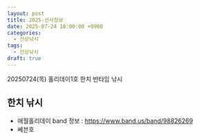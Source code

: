 ```yaml
---
layout: post
title: 2025-선사정보
date: 2025-07-24 18:00:00 +0900
categories:
  - 선상낚시
tags:
  - 선상낚시
draft: true
---
```

20250724(목) 홀리데이1호 한치 반타임 낚시 
## 한치 낚시 

- 애월홀리데이 
	band 정보 : https://www.band.us/band/98826269
- 쎄븐호 
	
